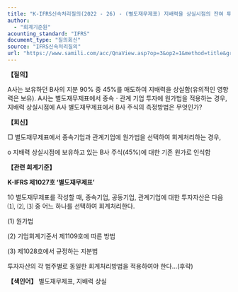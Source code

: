 ```yaml
---
title: "K-IFRS신속처리질의(2022 - 26) - (별도재무제표) 지배력을 상실시점의 잔여 투자자산 측정"
author:
  - "회계기준원"
acounting_standard: "IFRS"
document_type: "질의회신"
source: "IFRS신속처리질의"
url: "https://www.samili.com/acc/QnaView.asp?op=3&op2=1&method=title&group=2124-15;1&orgcode=3&searchword=&page=13&code=K%2DIFRS%EC%8B%A0%EC%86%8D%EC%B2%98%EB%A6%AC%EC%A7%88%EC%9D%98%2D26%3A20220428"
---
```

**【질의】**

  

A사는 보유하던 B사의 지분 90% 중 45%를 매도하여 지배력을 상실함(유의적인 영향력은 보유). A사는 별도재무제표에서 종속ㆍ관계 기업 투자에 원가법을 적용하는 경우, 지배력 상실시점에 A사 별도재무제표에서 B사 주식의 측정방법은 무엇인가?

  
  

**【회신】**

  

□ 별도재무제표에서 종속기업과 관계기업에 원가법을 선택하여 회계처리하는 경우,

  

o 지배력 상실시점에 보유하고 있는 B사 주식(45%)에 대한 기존 원가로 인식함

  
  

**【관련 회계기준】**

  

**K-IFRS 제1027호 ‘별도재무제표’**

  

10 별도재무제표를 작성할 때, 종속기업, 공동기업, 관계기업에 대한 투자자산은 다음 ⑴, ⑵, ⑶ 중 어느 하나를 선택하여 회계처리한다.

(1) 원가법

(2) 기업회계기준서 제1109호에 따른 방법

(3) 제1028호에서 규정하는 지분법

투자자산의 각 범주별로 동일한 회계처리방법을 적용하여야 한다...(후략)

  
  

**【색인어】** 별도재무제표, 지배력 상실
